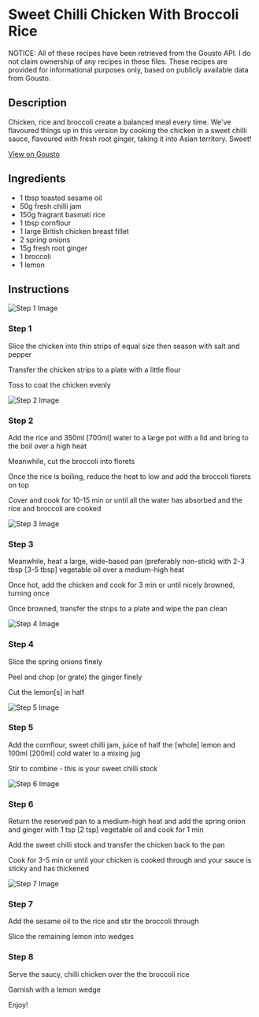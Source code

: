 # Sweet Chilli Chicken With Broccoli Rice

NOTICE: All of these recipes have been retrieved from the Gousto API. I do not claim ownership of any recipes in these files. These recipes are provided for informational purposes only, based on publicly available data from Gousto.

## Description

Chicken, rice and broccoli create a balanced meal every time. We've flavoured things up in this version by cooking the chicken in a sweet chilli sauce, flavoured with fresh root ginger, taking it into Asian territory. Sweet!

[View on Gousto](https://www.gousto.co.uk/recipes/cookbook/sweet-chilli-chicken-with-broccoli-rice)

## Ingredients

- 1 tbsp toasted sesame oil 
- 50g fresh chilli jam
- 150g fragrant basmati rice 
- 1 tbsp cornflour
- 1 large British chicken breast fillet
- 2 spring onions
- 15g fresh root ginger
- 1 broccoli 
- 1 lemon

## Instructions

![Step 1 Image](https://production-media.gousto.co.uk/cms/recipe-step-image/632.-step-1-x200.jpg)

### Step 1

Slice the chicken into thin strips of equal size then season with salt and pepper


Transfer the chicken strips to a plate with a little flour


Toss to coat the chicken evenly

![Step 2 Image](https://production-media.gousto.co.uk/cms/recipe-step-image/632.-step-2-x200.jpg)

### Step 2

Add the rice and 350ml <span class="text-danger">[700ml]</span> water to a large pot with a lid and bring to the boil over a high heat


Meanwhile, cut the broccoli into florets


Once the rice is boiling, reduce the heat to low and add the broccoli florets on top


Cover and cook for 10-15 min or until all the water has absorbed and the rice and broccoli are cooked

![Step 3 Image](https://production-media.gousto.co.uk/cms/recipe-step-image/632.-step-3-x200.jpg)

### Step 3

Meanwhile, heat a large, wide-based pan (preferably non-stick) with 2-3 tbsp <span class="text-danger">[3-5 tbsp]</span> vegetable oil over a medium-high heat


Once hot, add the chicken and cook for 3 min or until nicely browned, turning once


Once&nbsp;browned, transfer the strips to a plate and wipe the pan clean

![Step 4 Image](https://production-media.gousto.co.uk/cms/recipe-step-image/632.-step-4-x200.jpg)

### Step 4

Slice the spring onions finely


Peel and chop (or grate) the ginger finely


Cut the lemon<span class="text-danger">[s]</span> in half

![Step 5 Image](https://production-media.gousto.co.uk/cms/recipe-step-image/632.-step-5-x200.jpg)

### Step 5

Add the cornflour, sweet chilli jam, juice of half the&nbsp;<span class="text-danger">[whole]</span> lemon and 100ml <span class="text-danger">[200ml]</span> cold water to a mixing jug


Stir to combine - this is your sweet chilli stock

![Step 6 Image](https://production-media.gousto.co.uk/cms/recipe-step-image/632.-step-6-x200.jpg)

### Step 6

Return the reserved pan to a medium-high heat and add the spring onion and ginger with 1 tsp <span class="text-danger">[2 tsp]</span> vegetable oil and cook for 1 min


Add the sweet chilli stock and transfer the chicken back to the pan


Cook for 3-5 min or until your chicken is cooked through and your sauce is sticky and has thickened

![Step 7 Image](https://production-media.gousto.co.uk/cms/recipe-step-image/632.-step-7-x200.jpg)

### Step 7

Add the sesame oil to the rice and stir the broccoli through


Slice the remaining lemon into wedges

### Step 8

Serve the saucy,&nbsp;chilli chicken over the the broccoli rice


Garnish with a&nbsp;lemon wedge


Enjoy!

